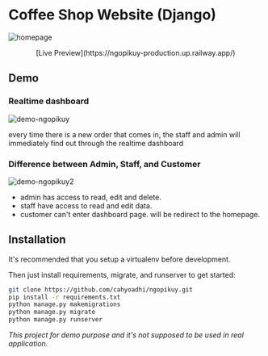 # Coffee Shop Website (Django)
![homepage](https://user-images.githubusercontent.com/90748704/191624416-249da180-5a9f-47d6-8d30-a6e0fa1028a9.png)
<p align="center">
[Live Preview](https://ngopikuy-production.up.railway.app/)
</p>

## Demo
### Realtime dashboard
![demo-ngopikuy](https://user-images.githubusercontent.com/90748704/191624120-c3ff7955-7f39-4844-a347-5ddfabe39b63.gif)

every time there is a new order that comes in, the staff and admin will immediately find out through the realtime dashboard

### Difference between Admin, Staff, and Customer
![demo-ngopikuy2](https://github.com/cahyoadhi/login_firebase/blob/main/readme-asset.gif)

- admin has access to read, edit and delete.
- staff have access to read and edit data.
- customer can't enter dashboard page. will be redirect to the homepage.

## Installation

It's recommended that you setup a virtualenv before development.

Then just install requirements, migrate, and runserver to get started:
```sh
git clone https://github.com/cahyoadhi/ngopikuy.git
pip install -r requirements.txt
python manage.py makemigrations
python manage.py migrate
python manage.py runserver
```

*This project for demo purpose and it's not supposed to be used in real application.*
